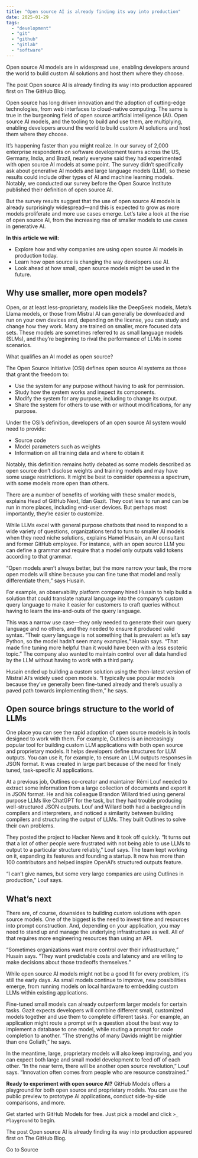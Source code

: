 ```yaml
---
title: "Open source AI is already finding its way into production"
date: 2025-01-29
tags: 
  - "development"
  - "git"
  - "github"
  - "gitlab"
  - "software"
---
```


Open source AI models are in widespread use, enabling developers around the world to build custom AI solutions and host them where they choose.

The post Open source AI is already finding its way into production appeared first on The GitHub Blog.

Open source has long driven innovation and the adoption of cutting-edge technologies, from web interfaces to cloud-native computing. The same is true in the burgeoning field of open source artificial intelligence (AI). Open source AI models, and the tooling to build and use them, are multiplying, enabling developers around the world to build custom AI solutions and host them where they choose.

It’s happening faster than you might realize. In our survey of 2,000 enterprise respondents on software development teams across the US, Germany, India, and Brazil, nearly everyone said they had experimented with open source AI models at some point. The survey didn’t specifically ask about generative AI models and large language models (LLM), so these results could include other types of AI and machine learning models. Notably, we conducted our survey before the Open Source Institute published their definition of open source AI.

But the survey results suggest that the use of open source AI models is already surprisingly widespread—and this is expected to grow as more models proliferate and more use cases emerge. Let’s take a look at the rise of open source AI, from the increasing rise of smaller models to use cases in generative AI.

**In this article we will:**

- Explore how and why companies are using open source AI models in production today.
- Learn how open source is changing the way developers use AI.
- Look ahead at how small, open source models might be used in the future.

## Why use smaller, more open models?

Open, or at least less-proprietary, models like the DeepSeek models, Meta’s Llama models, or those from Mistral AI can generally be downloaded and run on your own devices and, depending on the license, you can study and change how they work. Many are trained on smaller, more focused data sets. These models are sometimes referred to as small language models (SLMs), and they’re beginning to rival the performance of LLMs in some scenarios.

What qualifies an AI model as open source?

The Open Source Initiative (OSI) defines open source AI systems as those that grant the freedom to:

- Use the system for any purpose without having to ask for permission.
- Study how the system works and inspect its components.
- Modify the system for any purpose, including to change its output.
- Share the system for others to use with or without modifications, for any purpose.

Under the OSI’s definition, developers of an open source AI system would need to provide:

- Source code
- Model parameters such as weights
- Information on all training data and where to obtain it

Notably, this definition remains hotly debated as some models described as open source don’t disclose weights and training models and may have some usage restrictions. It might be best to consider openness a spectrum, with some models more open than others.

There are a number of benefits of working with these smaller models, explains Head of GitHub Next, Idan Gazit. They cost less to run and can be run in more places, including end-user devices. But perhaps most importantly, they’re easier to customize.

While LLMs excel with general purpose chatbots that need to respond to a wide variety of questions, organizations tend to turn to smaller AI models when they need niche solutions, explains Hamel Husain, an AI consultant and former GitHub employee. For instance, with an open source LLM you can define a grammar and require that a model only outputs valid tokens according to that grammar.

“Open models aren’t always better, but the more narrow your task, the more open models will shine because you can fine tune that model and really differentiate them,” says Husain.

For example, an observability platform company hired Husain to help build a solution that could translate natural language into the company’s custom query language to make it easier for customers to craft queries without having to learn the ins-and-outs of the query language.

This was a narrow use case—they only needed to generate their own query language and no others, and they needed to ensure it produced valid syntax. “Their query language is not something that is prevalent as let’s say Python, so the model hadn’t seen many examples,” Husain says. “That made fine tuning more helpful than it would have been with a less esoteric topic.” The company also wanted to maintain control over all data handled by the LLM without having to work with a third party.

Husain ended up building a custom solution using the then-latest version of Mistral AI’s widely used open models. “I typically use popular models because they’ve generally been fine-tuned already and there’s usually a paved path towards implementing them,” he says.

## Open source brings structure to the world of LLMs

One place you can see the rapid adoption of open source models is in tools designed to work with them. For example, Outlines is an increasingly popular tool for building custom LLM applications with both open source and proprietary models. It helps developers define structures for LLM outputs. You can use it, for example, to ensure an LLM outputs responses in JSON format. It was created in large part because of the need for finely tuned, task-specific AI applications.

At a previous job, Outlines co-creator and maintainer Rémi Louf needed to extract some information from a large collection of documents and export it in JSON format. He and his colleague Brandon Willard tried using general purpose LLMs like ChatGPT for the task, but they had trouble producing well-structured JSON outputs. Louf and Willard both had a background in compilers and interpreters, and noticed a similarity between building compilers and structuring the output of LLMs. They built Outlines to solve their own problems.

They posted the project to Hacker News and it took off quickly. “It turns out that a lot of other people were frustrated with not being able to use LLMs to output to a particular structure reliably,” Louf says. The team kept working on it, expanding its features and founding a startup. It now has more than 100 contributors and helped inspire OpenAI’s structured outputs feature.

“I can’t give names, but some very large companies are using Outlines in production,” Louf says.

## What’s next

There are, of course, downsides to building custom solutions with open source models. One of the biggest is the need to invest time and resources into prompt construction. And, depending on your application, you may need to stand up and manage the underlying infrastructure as well. All of that requires more engineering resources than using an API.

“Sometimes organizations want more control over their infrastructure,” Husain says. “They want predictable costs and latency and are willing to make decisions about those tradeoffs themselves.”

While open source AI models might not be a good fit for every problem, it’s still the early days. As small models continue to improve, new possibilities emerge, from running models on local hardware to embedding custom LLMs within existing applications.

Fine-tuned small models can already outperform larger models for certain tasks. Gazit expects developers will combine different small, customized models together and use them to complete different tasks. For example, an application might route a prompt with a question about the best way to implement a database to one model, while routing a prompt for code completion to another. “The strengths of many Davids might be mightier than one Goliath,” he says.

In the meantime, large, proprietary models will also keep improving, and you can expect both large and small model development to feed off of each other. “In the near term, there will be another open source revolution,” Louf says. “Innovation often comes from people who are resource constrained.”

**Ready to experiment with open source AI?** GitHub Models offers a playground for both open source and proprietary models. You can use the public preview to prototype AI applications, conduct side-by-side comparisons, and more.

Get started with GitHub Models for free. Just pick a model and click `>_ Playground` to begin.

The post Open source AI is already finding its way into production appeared first on The GitHub Blog.

Go to Source
